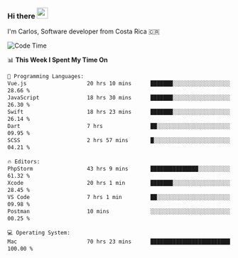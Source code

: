### Hi there <img src="https://media.giphy.com/media/hvRJCLFzcasrR4ia7z/giphy.gif" width="25px" height="25px">

I'm Carlos, Software developer from Costa Rica 🇨🇷

[//]: # (<a href="https://app.daily.dev/carum98"><img src="https://github.com/carum98/carum98/blob/main/devcard.svg" width="400" alt="Carlos Umaña Acevedo's Dev Card"/></a>)


<!--START_SECTION:waka-->
![Code Time](http://img.shields.io/badge/Code%20Time-10%2C987%20hrs%2014%20mins-blue)

📊 **This Week I Spent My Time On** 

```text
💬 Programming Languages: 
Vue.js                   20 hrs 10 mins      ███████░░░░░░░░░░░░░░░░░░   28.66 % 
JavaScript               18 hrs 30 mins      ███████░░░░░░░░░░░░░░░░░░   26.30 % 
Swift                    18 hrs 23 mins      ███████░░░░░░░░░░░░░░░░░░   26.14 % 
Dart                     7 hrs               ██░░░░░░░░░░░░░░░░░░░░░░░   09.95 % 
SCSS                     2 hrs 57 mins       █░░░░░░░░░░░░░░░░░░░░░░░░   04.21 % 

🔥 Editors: 
PhpStorm                 43 hrs 9 mins       ███████████████░░░░░░░░░░   61.32 % 
Xcode                    20 hrs 1 min        ███████░░░░░░░░░░░░░░░░░░   28.45 % 
VS Code                  7 hrs 1 min         ██░░░░░░░░░░░░░░░░░░░░░░░   09.98 % 
Postman                  10 mins             ░░░░░░░░░░░░░░░░░░░░░░░░░   00.25 % 

💻 Operating System: 
Mac                      70 hrs 23 mins      █████████████████████████   100.00 % 
```


<!--END_SECTION:waka-->
